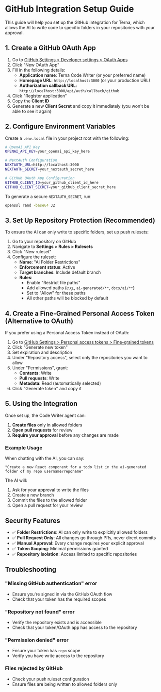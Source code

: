 # GitHub Integration Setup Guide

This guide will help you set up the GitHub integration for Terna, which allows the AI to write code to specific folders in your repositories with your approval.

## 1. Create a GitHub OAuth App

1. Go to [GitHub Settings > Developer settings > OAuth Apps](https://github.com/settings/developers)
2. Click "New OAuth App"
3. Fill in the following details:
   - **Application name**: Terna Code Writer (or your preferred name)
   - **Homepage URL**: `http://localhost:3000` (or your production URL)
   - **Authorization callback URL**: `http://localhost:3000/api/auth/callback/github`
4. Click "Register application"
5. Copy the **Client ID**
6. Generate a new **Client Secret** and copy it immediately (you won't be able to see it again)

## 2. Configure Environment Variables

Create a `.env.local` file in your project root with the following:

```bash
# OpenAI API Key
OPENAI_API_KEY=your_openai_api_key_here

# NextAuth Configuration
NEXTAUTH_URL=http://localhost:3000
NEXTAUTH_SECRET=your_nextauth_secret_here

# GitHub OAuth App Configuration
GITHUB_CLIENT_ID=your_github_client_id_here
GITHUB_CLIENT_SECRET=your_github_client_secret_here
```

To generate a secure `NEXTAUTH_SECRET`, run:
```bash
openssl rand -base64 32
```

## 3. Set Up Repository Protection (Recommended)

To ensure the AI can only write to specific folders, set up push rulesets:

1. Go to your repository on GitHub
2. Navigate to **Settings > Rules > Rulesets**
3. Click "New ruleset"
4. Configure the ruleset:
   - **Name**: "AI Folder Restrictions"
   - **Enforcement status**: Active
   - **Target branches**: Include default branch
   - **Rules**: 
     - Enable "Restrict file paths"
     - Add allowed paths (e.g., `ai-generated/**`, `docs/ai/**`)
     - Set to "Allow" for these paths
     - All other paths will be blocked by default

## 4. Create a Fine-Grained Personal Access Token (Alternative to OAuth)

If you prefer using a Personal Access Token instead of OAuth:

1. Go to [GitHub Settings > Personal access tokens > Fine-grained tokens](https://github.com/settings/tokens?type=beta)
2. Click "Generate new token"
3. Set expiration and description
4. Under "Repository access", select only the repositories you want to allow
5. Under "Permissions", grant:
   - **Contents**: Write
   - **Pull requests**: Write
   - **Metadata**: Read (automatically selected)
6. Click "Generate token" and copy it

## 5. Using the Integration

Once set up, the Code Writer agent can:

1. **Create files** only in allowed folders
2. **Open pull requests** for review
3. **Require your approval** before any changes are made

### Example Usage

When chatting with the AI, you can say:

```
"Create a new React component for a todo list in the ai-generated folder of my repo username/reponame"
```

The AI will:
1. Ask for your approval to write the files
2. Create a new branch
3. Commit the files to the allowed folder
4. Open a pull request for your review

## Security Features

- ✅ **Folder Restrictions**: AI can only write to explicitly allowed folders
- ✅ **Pull Request Only**: All changes go through PRs, never direct commits
- ✅ **Manual Approval**: Every change requires your explicit approval
- ✅ **Token Scoping**: Minimal permissions granted
- ✅ **Repository Isolation**: Access limited to specific repositories

## Troubleshooting

### "Missing GitHub authentication" error
- Ensure you're signed in via the GitHub OAuth flow
- Check that your token has the required scopes

### "Repository not found" error
- Verify the repository exists and is accessible
- Check that your token/OAuth app has access to the repository

### "Permission denied" error
- Ensure your token has `repo` scope
- Verify you have write access to the repository

### Files rejected by GitHub
- Check your push ruleset configuration
- Ensure files are being written to allowed folders only 
